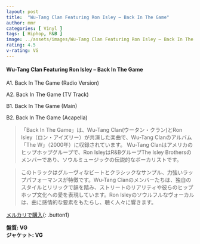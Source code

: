 ```yaml
---
layout: post
title:  "Wu-Tang Clan Featuring Ron Isley – Back In The Game"
author: mmr
categories: [ Vinyl ]
tags: [ Hiphop, R&B ]
image: ../assets/images/Wu-Tang Clan Featuring Ron Isley – Back In The Game.jpg
rating: 4.5
v-rating: VG
---
```


#### Wu-Tang Clan Featuring Ron Isley – Back In The Game


A1. Back In The Game (Radio Version)


A2. Back In The Game (TV Track)


B1. Back In The Game (Main)


B2. Back In The Game (Acapella)


> 「Back In The Game」は、Wu-Tang Clan(ウータン・クラン)とRon Isley（ロン・アイズリー）が共演した楽曲で、Wu-Tang Clanのアルバム「The W」（2000年）に収録されています。 Wu-Tang Clanはアメリカのヒップホップグループで、Ron IsleyはR&BグループThe Isley Brothersのメンバーであり、ソウルミュージックの伝説的なボーカリストです。

> このトラックはグルーヴィなビートとクラシックなサンプル、力強いラップパフォーマンスが特徴です。Wu-Tang Clanのメンバーたちは、独自のスタイルとリリックで韻を踏み、ストリートのリアリティや彼らのヒップホップ文化への愛を表現しています。Ron Isleyのソウルフルなヴォーカルは、曲に感情的な要素をもたらし、聴く人々に響きます。


[メルカリで購入](https://jp.mercari.com/item/m94135707299){: .button1}


<div class="mt-4 mb-4 d-flex align-items-center">
<strong class="mr-1">盤質: VG</strong>
</div>
<div class="mt-4 mb-4 d-flex align-items-center">
<strong class="mr-1">ジャケット: VG</strong>
</div>